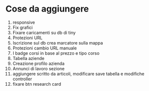 # Cose da aggiungere

1. responsive
2. Fix grafici
3. Fixare caricamenti su db di tiny
4. Protezioni URL
5. Iscrizione sul db crea marcatore sulla mappa
6. Protezioni cambio URL manuale
7. I badge corsi in base al prezzo e tipo corso 
8. Tabella aziende
12. Creazione profilo azienda
14. Annunci di lavoro sezione
16. aggiungere scritto da articoli, modificare save tabella e modifiche controller
19. fixare btn research card
